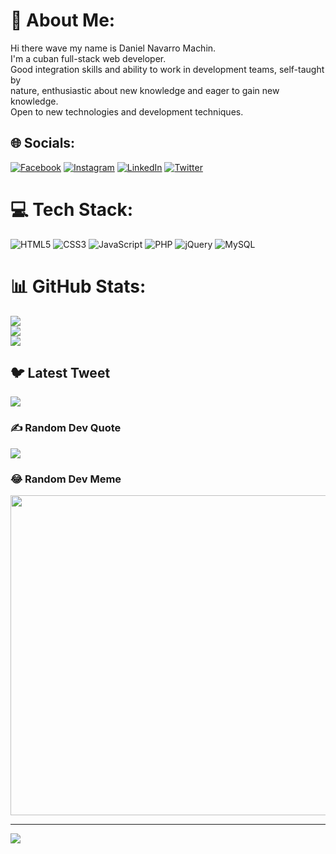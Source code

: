 # 💫 About Me:
Hi there wave my name is Daniel Navarro Machin.<br>I'm a cuban full-stack web developer.<br>Good integration skills and ability to work in development teams, self-taught by<br>nature, enthusiastic about new knowledge and eager to gain new knowledge.<br>Open to new technologies and development techniques.<br>


## 🌐 Socials:
[![Facebook](https://img.shields.io/badge/Facebook-%231877F2.svg?logo=Facebook&logoColor=white)](https://facebook.com/daniel.navarromachiin) [![Instagram](https://img.shields.io/badge/Instagram-%23E4405F.svg?logo=Instagram&logoColor=white)](https://instagram.com/dnm_justme) [![LinkedIn](https://img.shields.io/badge/LinkedIn-%230077B5.svg?logo=linkedin&logoColor=white)](https://linkedin.com/in/daniel-navarro-machin) [![Twitter](https://img.shields.io/badge/Twitter-%231DA1F2.svg?logo=Twitter&logoColor=white)](https://twitter.com/dnm_justMe) 

# 💻 Tech Stack:
![HTML5](https://img.shields.io/badge/html5-%23E34F26.svg?style=for-the-badge&logo=html5&logoColor=white) ![CSS3](https://img.shields.io/badge/css3-%231572B6.svg?style=for-the-badge&logo=css3&logoColor=white) ![JavaScript](https://img.shields.io/badge/javascript-%23323330.svg?style=for-the-badge&logo=javascript&logoColor=%23F7DF1E) ![PHP](https://img.shields.io/badge/php-%23777BB4.svg?style=for-the-badge&logo=php&logoColor=white) ![jQuery](https://img.shields.io/badge/jquery-%230769AD.svg?style=for-the-badge&logo=jquery&logoColor=white) ![MySQL](https://img.shields.io/badge/mysql-%2300f.svg?style=for-the-badge&logo=mysql&logoColor=white)
# 📊 GitHub Stats:
![](https://github-readme-stats.vercel.app/api?username=dnmJustMe&theme=blue-green&hide_border=false&include_all_commits=true&count_private=true)<br/>
![](https://github-readme-streak-stats.herokuapp.com/?user=dnmJustMe&theme=blue-green&hide_border=false)<br/>
![](https://github-readme-stats.vercel.app/api/top-langs/?username=dnmJustMe&theme=blue-green&hide_border=false&include_all_commits=true&count_private=true&layout=compact)

## 🐦 Latest Tweet
[![](https://gtce.itsvg.in/api?username=dnm_justMe)](https://github.com/VishwaGauravIn/github-twitter-card-embed)

### ✍️ Random Dev Quote
![](https://quotes-github-readme.vercel.app/api?type=horizontal&theme=radical)

### 😂 Random Dev Meme
<img src="https://rm.up.railway.app/" width="512px"/>

---
[![](https://visitcount.itsvg.in/api?id=dnmJustMe&icon=0&color=0)](https://visitcount.itsvg.in)

<!-- Proudly created with GPRM ( https://gprm.itsvg.in ) -->
